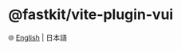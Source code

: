 # @fastkit/vite-plugin-vui

🌐 [English](https://github.com/dadajam4/fastkit/blob/main/packages/vite-plugin-vui/README.md) | 日本語
